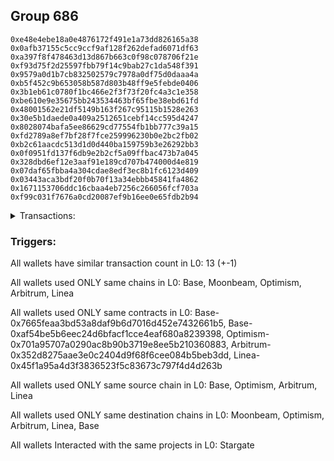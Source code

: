 ## Group 686

```0xd539c0c0e8a0516a8898015ccc687ee71896df59
0xe48e4ebe18a0e4876172f491e1a73dd826165a38
0x0afb37155c5cc9ccf9af128f262defad6071df63
0xa397f8f478463d13d867b663c0f98c078706f21e
0xf93d75f2d25597fbb79f14c9bab27c1da548f391
0x9579a0d1b7cb832502579c7978a0df75d0daaa4a
0xb5f452c9b653058b587d803b48ff9e5febde0406
0x3b1eb61c0780f1bc466e2f3f73f20fc4a3c1e358
0xbe610e9e35675bb243534463bf65fbe38ebd61fd
0x48001562e21df5149b163f267c95115b1528e263
0x30e5b1daede0a409a2512651cebf14cc595d4247
0x8028074bafa5ee86629cd77554fb1bb777c39a15
0xfd2789a8ef7bf28f7fce259996230b0e2bc2fb02
0xb2c61aacdc513d1d0d440ba159759b3e26292bb3
0x0f0951fd137f6db9e2b2cf5a09ffbac473b7a045
0x328dbd6ef12e3aaf91e189cd707b474000d4e819
0x07daf65fbba4a304cdae8edf3ec8b1fc6123d409
0x03443aca3bdf20f0b70f13a34ebbb45841fa4862
0x1671153706ddc16cbaa4eb7256c266056fcf703a
0xf99c031f7676a0cd20087ef9b16ee0e65fdb2b94
```
<details>
<summary>Transactions:</summary>

Hashes: 

Wallet: 0xd539c0c0e8a0516a8898015ccc687ee71896df59

       Hash: 0xefab183d7fdc1751689e50879e4ae05f65bc4218565ce07d9194d9080adb9716
         - source chain: Base
         - destination chain: Moonbeam
         - contract: 0x7665feaa3bd53a8daf9b6d7016d452e7432661b5
       Hash: 0xb0b6e85f4e9e741a6997617f5444cbf34603f6208e426e80f73bea6895a7b468
         - source chain: Base
         - destination chain: Optimism
         - project: Stargate
         - contract: 0xaf54be5b6eec24d6bfacf1cce4eaf680a8239398
         - value USD: 897.519183807
       Hash: 0x93a04c235deb1f845d37955d710825be91c1c29c4c2805137ff76f5fa79a86d3
         - source chain: Optimism
         - destination chain: Arbitrum
         - project: Stargate
         - contract: 0x701a95707a0290ac8b90b3719e8ee5b210360883
         - value USD: 881.418420674
       Hash: 0x453e01e568b4aa415c90a8739ab7eafe1736986b47c9848e5fe912546d83ec1e
         - source chain: Arbitrum
         - destination chain: Linea
         - project: Stargate
         - contract: 0x352d8275aae3e0c2404d9f68f6cee084b5beb3dd
         - value USD: 865.112296452
       Hash: 0x01815d5d54a58836d46de042933e0063ba098fcc2cc6b8bd8c7997a02531749a
         - source chain: Linea
         - destination chain: Base
         - project: Stargate
         - contract: 0x45f1a95a4d3f3836523f5c83673c797f4d4d263b
         - value USD: 847.636614023
       Hash: 0xc5d5dd8a5e0d2ed99cefb4ac30d4659c44a2eec11e17c224124eceedcc8e9a41
         - source chain: Base
         - destination chain: Arbitrum
         - project: Stargate
         - contract: 0xaf54be5b6eec24d6bfacf1cce4eaf680a8239398
         - value USD: 863.344414885
       Hash: 0x8e92e8ed73c0f5842144ff8e709640c59460d4cdc6a6b966346144687d98aa45
         - source chain: Arbitrum
         - destination chain: Optimism
         - project: Stargate
         - contract: 0x352d8275aae3e0c2404d9f68f6cee084b5beb3dd
         - value USD: 877.255001246
       Hash: 0x7c41dd20461da46e78217eeaded54347c5f5278da98eb29176ece7d62f5a4dce
         - source chain: Optimism
         - destination chain: Linea
         - project: Stargate
         - contract: 0x701a95707a0290ac8b90b3719e8ee5b210360883
         - value USD: 876.884154961
       Hash: 0xd71ab2a1a9bae814d0c4906829ce79ff21575f104b918a5824cb69343051cdae
         - source chain: Linea
         - destination chain: Optimism
         - project: Stargate
         - contract: 0x45f1a95a4d3f3836523f5c83673c797f4d4d263b
         - value USD: 889.35418474
       Hash: 0x87c3d174b7b9a0182886e1865f77530cb6e9a974251c3c050ac07851c1762fbc
         - source chain: Optimism
         - destination chain: Arbitrum
         - project: Stargate
         - contract: 0x701a95707a0290ac8b90b3719e8ee5b210360883
         - value USD: 902.071959187
       Hash: 0x1421eaca73a78284ec58e00fd40a5d24d076952bbc60014c1658fcfde9df0030
         - source chain: Arbitrum
         - destination chain: Base
         - project: Stargate
         - contract: 0x352d8275aae3e0c2404d9f68f6cee084b5beb3dd
         - value USD: 899.6138077
       Hash: 0x41cb86a493389a0bb0e34a2e29df640065906aa75faa3d80c219ecd7a379b5a7
         - source chain: Base
         - destination chain: Moonbeam
         - contract: 0x7665feaa3bd53a8daf9b6d7016d452e7432661b5
       Hash: 0xe0b2209a35bed68f6d164efeced135cd8b8578f72b94c6f40a7abc25206fc494
         - source chain: Base
         - destination chain: Optimism
         - project: Stargate
         - contract: 0xaf54be5b6eec24d6bfacf1cce4eaf680a8239398
         - value USD: 318.853741917
Wallet: 0xe48e4ebe18a0e4876172f491e1a73dd826165a38

       Hash:0x3f5bd7fda344c6a09d47e499f000ebd3eb47fa40709fafeb72c34ae2699df775
         - source chain: Base
         - destination chain: Moonbeam
         - contract: 0x7665feaa3bd53a8daf9b6d7016d452e7432661b5
       Hash:0x4ae5d9ddff1ae102c840d9a7dde3dcb134f7aaa10ed5dc4f7ac935475570c9a5
         - source chain: Base
         - destination chain: Optimism
         - project: Stargate
         - contract: 0xaf54be5b6eec24d6bfacf1cce4eaf680a8239398
         - value USD: 932.039152415
       Hash:0xd16f3d0da291e189dbb5c4cc5922ac66fb69c2b7641064daaacc880b96a5dd4c
         - source chain: Optimism
         - destination chain: Arbitrum
         - project: Stargate
         - contract: 0x701a95707a0290ac8b90b3719e8ee5b210360883
         - value USD: 909.015566022
       Hash:0xd655bd33839ade15a1d6d52d6d30ca1aeb41fe73f33a5e351dcfd698720d687e
         - source chain: Arbitrum
         - destination chain: Linea
         - project: Stargate
         - contract: 0x352d8275aae3e0c2404d9f68f6cee084b5beb3dd
         - value USD: 886.679232592
       Hash:0x1ca69feaf9b63f8e3178f300daca13a47718d272659872103446cedae33a5803
         - source chain: Linea
         - destination chain: Base
         - project: Stargate
         - contract: 0x45f1a95a4d3f3836523f5c83673c797f4d4d263b
         - value USD: 869.378345432
       Hash:0x4499e717288f0678caefd4e5c5d25f12e2801c325048ca98d6b604fc079b7bde
         - source chain: Base
         - destination chain: Arbitrum
         - project: Stargate
         - contract: 0xaf54be5b6eec24d6bfacf1cce4eaf680a8239398
         - value USD: 873.355205781
       Hash:0x7559558df974ebf0f003198c3298c6ef606ad8abfe0163ea5f906ac01bc1078c
         - source chain: Arbitrum
         - destination chain: Optimism
         - project: Stargate
         - contract: 0x352d8275aae3e0c2404d9f68f6cee084b5beb3dd
         - value USD: 892.831112478
       Hash:0x2e1db7741454b0477b3e6ba969edda30776025a682ddc4c5f1b18445fa62d5f9
         - source chain: Optimism
         - destination chain: Linea
         - project: Stargate
         - contract: 0x701a95707a0290ac8b90b3719e8ee5b210360883
         - value USD: 891.951453601
       Hash:0x35c211fd733c8016bfe870599ad18b0f117b3c7a4d3697138106c47bb6428edd
         - source chain: Linea
         - destination chain: Optimism
         - project: Stargate
         - contract: 0x45f1a95a4d3f3836523f5c83673c797f4d4d263b
         - value USD: 903.306135566
       Hash:0xc99f13bc536f9eec2f8c42120abf43905fadde8f177dd443a9745ae17730334e
         - source chain: Optimism
         - destination chain: Arbitrum
         - project: Stargate
         - contract: 0x701a95707a0290ac8b90b3719e8ee5b210360883
         - value USD: 923.243656436
       Hash:0x9a875516643051bf80a3cbf90bb9d691d312a8e87c9a36104650819aba821e7e
         - source chain: Arbitrum
         - destination chain: Base
         - project: Stargate
         - contract: 0x352d8275aae3e0c2404d9f68f6cee084b5beb3dd
         - value USD: 921.434970754
       Hash:0x8727fef6e1f504bbc7f5f266ba9508b72b332e8cd5a2f7551ba024d5a7d41e4c
         - source chain: Base
         - destination chain: Moonbeam
         - contract: 0x7665feaa3bd53a8daf9b6d7016d452e7432661b5
       Hash:0xfbecbe87c84e1da9bcd1f2bc81a48743fee1e0b48739d8df9d219e3a7e7eca70
         - source chain: Base
         - destination chain: Optimism
         - project: Stargate
         - contract: 0xaf54be5b6eec24d6bfacf1cce4eaf680a8239398
         - value USD: 318.853741917
Wallet: 0x0afb37155c5cc9ccf9af128f262defad6071df63

       Hash:0xb806f2514955f16446a1f0bf2ad4665829df3ff2757fe736886ca6e50ed83061
         - source chain: Base
         - destination chain: Moonbeam
         - contract: 0x7665feaa3bd53a8daf9b6d7016d452e7432661b5
       Hash:0x8871bc01e6f4ea3561ea35df3cfc0b22f5d853b12de0c56fe8791832eec1acf1
         - source chain: Base
         - destination chain: Optimism
         - project: Stargate
         - contract: 0xaf54be5b6eec24d6bfacf1cce4eaf680a8239398
         - value USD: 887.163193224
       Hash:0x4c83313cb416fe05ef84a5a353704aa08b3a441c2ed82632bcb87cfd605fbaad
         - source chain: Optimism
         - destination chain: Arbitrum
         - project: Stargate
         - contract: 0x701a95707a0290ac8b90b3719e8ee5b210360883
         - value USD: 860.369355011
       Hash:0x512428b1bc5717f88906071c49771ba997a2d17d38d3623dc66bcbbdd21d26c4
         - source chain: Arbitrum
         - destination chain: Linea
         - project: Stargate
         - contract: 0x352d8275aae3e0c2404d9f68f6cee084b5beb3dd
         - value USD: 847.382856417
       Hash:0x99382d8958c244b3f2570e25aae179c6f0950c14871d6656aa886e6839833dc7
         - source chain: Linea
         - destination chain: Base
         - project: Stargate
         - contract: 0x45f1a95a4d3f3836523f5c83673c797f4d4d263b
         - value USD: 833.55751532
       Hash:0x54e221b98b3b86c3e169ce71e44276fb5af71e78a268d95cda0e1dfb55085beb
         - source chain: Base
         - destination chain: Arbitrum
         - project: Stargate
         - contract: 0xaf54be5b6eec24d6bfacf1cce4eaf680a8239398
         - value USD: 832.451929202
       Hash:0xb6d1bc0dffedb2930fb946869ad3a496076968176ff1bf00aa9b58436e969f26
         - source chain: Arbitrum
         - destination chain: Optimism
         - project: Stargate
         - contract: 0x352d8275aae3e0c2404d9f68f6cee084b5beb3dd
         - value USD: 832.586984644
       Hash:0x50f54f55aa2203209308a4761ab9a22e20d21f915b1b6f2a2f80689de52c2898
         - source chain: Optimism
         - destination chain: Linea
         - project: Stargate
         - contract: 0x701a95707a0290ac8b90b3719e8ee5b210360883
         - value USD: 832.451252516
       Hash:0xb5e2376eac7acc38e86dc114e8f8de6e5c1563e9dc190e4ad5e5355dbb621f21
         - source chain: Linea
         - destination chain: Optimism
         - project: Stargate
         - contract: 0x45f1a95a4d3f3836523f5c83673c797f4d4d263b
         - value USD: 840.501724892
       Hash:0x53c033a388614a263e6e088557cf1783a1f8720f9f8cb5fd95fd01433e6bbaa7
         - source chain: Optimism
         - destination chain: Arbitrum
         - project: Stargate
         - contract: 0x701a95707a0290ac8b90b3719e8ee5b210360883
         - value USD: 863.589721686
       Hash:0x7d22a8721f1fee669d14a300196f8ab721101ca4e793fa05fd4f4f89a50dc22b
         - source chain: Arbitrum
         - destination chain: Base
         - project: Stargate
         - contract: 0x352d8275aae3e0c2404d9f68f6cee084b5beb3dd
         - value USD: 871.881574591
       Hash:0xaa46bb89e3cac15c00390545f61b040dab3422035e9a0cc882305091f50d9972
         - source chain: Base
         - destination chain: Moonbeam
         - contract: 0x7665feaa3bd53a8daf9b6d7016d452e7432661b5
       Hash:0xa91469212d44b39e7656af7560498533c483fed4f0476e95cab3d43eda6afc4d
         - source chain: Base
         - destination chain: Optimism
         - project: Stargate
         - contract: 0xaf54be5b6eec24d6bfacf1cce4eaf680a8239398
         - value USD: 63.770748383
Wallet: 0xa397f8f478463d13d867b663c0f98c078706f21e

       Hash:0xa6da64754dad710dfa569fcf36f021f4a6673edcb590e1b5d863bb5bfeb5670d
         - source chain: Base
         - destination chain: Moonbeam
         - contract: 0x7665feaa3bd53a8daf9b6d7016d452e7432661b5
       Hash:0x664395db407f3a9c885e7550ea1978d9347890573b5c73acf7d13ac5a0689cf7
         - source chain: Base
         - destination chain: Optimism
         - project: Stargate
         - contract: 0xaf54be5b6eec24d6bfacf1cce4eaf680a8239398
         - value USD: 845.739230895
       Hash:0xdba69344103a24baa8a824af330b6a4ff3a00aa4f61f55ff77e8b3f668695e29
         - source chain: Optimism
         - destination chain: Arbitrum
         - project: Stargate
         - contract: 0x701a95707a0290ac8b90b3719e8ee5b210360883
         - value USD: 825.874275002
       Hash:0x14e67754ac774e3cd8ec2a70041f0d299f09b82cee7200c804d9c4c1cd5a78e5
         - source chain: Arbitrum
         - destination chain: Linea
         - project: Stargate
         - contract: 0x352d8275aae3e0c2404d9f68f6cee084b5beb3dd
         - value USD: 809.462297801
       Hash:0x01b13315ac1f3c3db825555fef06505e5fa06d2cd62c2624b30d4ff1c73a1b18
         - source chain: Linea
         - destination chain: Base
         - project: Stargate
         - contract: 0x45f1a95a4d3f3836523f5c83673c797f4d4d263b
         - value USD: 788.065287321
       Hash:0xcb9f808be761e7df69d6618d8e29a5256e7f54a68257eb46a6fdb31e20efff22
         - source chain: Base
         - destination chain: Arbitrum
         - project: Stargate
         - contract: 0xaf54be5b6eec24d6bfacf1cce4eaf680a8239398
         - value USD: 793.959277983
       Hash:0xef65e92b11386c585eb6b512ad56649f8586d44eb3edc2f517182729b707bc6d
         - source chain: Arbitrum
         - destination chain: Optimism
         - project: Stargate
         - contract: 0x352d8275aae3e0c2404d9f68f6cee084b5beb3dd
         - value USD: 807.963477244
       Hash:0x24d8ce6bc677235cdb7fcfa8b0fbf5ffe6bf9df43bc420edb922dd1e1257fcec
         - source chain: Optimism
         - destination chain: Linea
         - project: Stargate
         - contract: 0x701a95707a0290ac8b90b3719e8ee5b210360883
         - value USD: 807.842764008
       Hash:0xe692ac2b5236043bec1b88133cbfe10d5381bf72844d40956699c2ded23572db
         - source chain: Linea
         - destination chain: Optimism
         - project: Stargate
         - contract: 0x45f1a95a4d3f3836523f5c83673c797f4d4d263b
         - value USD: 823.626675141
       Hash:0xfb803cf6164b11ba59ab94e79161e623a4dd84994bc6e435e1ff74ccc143e38d
         - source chain: Optimism
         - destination chain: Arbitrum
         - project: Stargate
         - contract: 0x701a95707a0290ac8b90b3719e8ee5b210360883
         - value USD: 839.817103279
       Hash:0xe8f68e473b5e688d7333706bd351ddfa48cecfd61c9885236bbdcf3f77b698d9
         - source chain: Arbitrum
         - destination chain: Base
         - project: Stargate
         - contract: 0x352d8275aae3e0c2404d9f68f6cee084b5beb3dd
         - value USD: 837.76445077
       Hash:0xc4f0bfe04de8141582ee1e33c8644f5863b1c7efe8712bb9704110032952ea12
         - source chain: Base
         - destination chain: Moonbeam
         - contract: 0x7665feaa3bd53a8daf9b6d7016d452e7432661b5
       Hash:0x9bdd968df103f8cf885c051bb38b52df1af5091c9bb14c9737a7eb9783f1555d
         - source chain: Base
         - destination chain: Optimism
         - project: Stargate
         - contract: 0xaf54be5b6eec24d6bfacf1cce4eaf680a8239398
         - value USD: 478.280612876
Wallet: 0xf93d75f2d25597fbb79f14c9bab27c1da548f391

       Hash:0x7269d539f7b923409f45e16f88e4fb80513b2bdc7afa6c2a696cd34e66368461
         - source chain: Base
         - destination chain: Moonbeam
         - contract: 0x7665feaa3bd53a8daf9b6d7016d452e7432661b5
       Hash:0x4734bca10541f60c203cf7cd9b1e549b80743e6c5e351a319e23ab6bbb647f17
         - source chain: Base
         - destination chain: Optimism
         - project: Stargate
         - contract: 0xaf54be5b6eec24d6bfacf1cce4eaf680a8239398
         - value USD: 925.135158693
       Hash:0x412e25077115385ea7c121a3501cb61a7217c340696e3cf2d096ea4b785833aa
         - source chain: Optimism
         - destination chain: Arbitrum
         - project: Stargate
         - contract: 0x701a95707a0290ac8b90b3719e8ee5b210360883
         - value USD: 902.115839895
       Hash:0x15fc6359fe6a9a8f953b30fc5d7a19775dc4f332763bb6fcb74d9c8040255fd6
         - source chain: Arbitrum
         - destination chain: Linea
         - project: Stargate
         - contract: 0x352d8275aae3e0c2404d9f68f6cee084b5beb3dd
         - value USD: 885.658205609
       Hash:0x2d97f31eda62bec006c74ac7b096381896e18eee30b5f29889f7d40903132983
         - source chain: Linea
         - destination chain: Base
         - project: Stargate
         - contract: 0x45f1a95a4d3f3836523f5c83673c797f4d4d263b
         - value USD: 871.122778432
       Hash:0x531ed279036704901c0585cae904078da58fbd86bc80112ce265a2cd58a2f3cf
         - source chain: Base
         - destination chain: Arbitrum
         - project: Stargate
         - contract: 0xaf54be5b6eec24d6bfacf1cce4eaf680a8239398
         - value USD: 862.999215199
       Hash:0x5678dab3e275ebf16bc2a73f7b33b7545b9935c4bb6fb25657014b0892536a9b
         - source chain: Arbitrum
         - destination chain: Optimism
         - project: Stargate
         - contract: 0x352d8275aae3e0c2404d9f68f6cee084b5beb3dd
         - value USD: 863.115853036
       Hash:0x286d08867ce37dd346b59441b7fd81a110eda9e1437aec907af475b260eb9fdf
         - source chain: Optimism
         - destination chain: Linea
         - project: Stargate
         - contract: 0x701a95707a0290ac8b90b3719e8ee5b210360883
         - value USD: 862.616298416
       Hash:0x1dabc92148f26377b3af38a0f2f45d542a3c2e53f1f7a82eed28f54c452f618e
         - source chain: Linea
         - destination chain: Optimism
         - project: Stargate
         - contract: 0x45f1a95a4d3f3836523f5c83673c797f4d4d263b
         - value USD: 862.172732095
       Hash:0xe516ce2d59c40bedfcfe91a8f93a9eed4fe05911680614273a904eb69bb114bd
         - source chain: Optimism
         - destination chain: Arbitrum
         - project: Stargate
         - contract: 0x701a95707a0290ac8b90b3719e8ee5b210360883
         - value USD: 881.779330902
       Hash:0x9ce2c1749d61edd87b526a379c895af78197f924cce9533bcab23d56137dcb7b
         - source chain: Arbitrum
         - destination chain: Base
         - project: Stargate
         - contract: 0x352d8275aae3e0c2404d9f68f6cee084b5beb3dd
         - value USD: 893.489664851
       Hash:0x1ece0ece41b81f1fc64dd55f062eca2a8956c3229e5cf6df7e86048fdf165baa
         - source chain: Base
         - destination chain: Moonbeam
         - contract: 0x7665feaa3bd53a8daf9b6d7016d452e7432661b5
       Hash:0xe1011e92c5378faf0b79728c4d50dd5f370fe8633a3828c7ccab1a9d2e3c2827
         - source chain: Base
         - destination chain: Optimism
         - project: Stargate
         - contract: 0xaf54be5b6eec24d6bfacf1cce4eaf680a8239398
         - value USD: 478.280612876
Wallet: 0x9579a0d1b7cb832502579c7978a0df75d0daaa4a

       Hash:0x453b02adc550139ce4e8feb9697f6206e788a5db9d4ab5df9c714631506cea29
         - source chain: Base
         - destination chain: Moonbeam
         - contract: 0x7665feaa3bd53a8daf9b6d7016d452e7432661b5
       Hash:0x432523ad1ec80b9bf166da770abe766584237abb33fd239e44b3c84a005e5fc6
         - source chain: Base
         - destination chain: Optimism
         - project: Stargate
         - contract: 0xaf54be5b6eec24d6bfacf1cce4eaf680a8239398
         - value USD: 904.423177528
       Hash:0x49017b3800688dc618de5133c0694d45ff73d43e2241845a40cf00cd11a347ef
         - source chain: Optimism
         - destination chain: Arbitrum
         - project: Stargate
         - contract: 0x701a95707a0290ac8b90b3719e8ee5b210360883
         - value USD: 888.320298866
       Hash:0xc6a271d6f211bf641a8e3906a0a487847c802f989930c1e4f74a61791c09de5e
         - source chain: Arbitrum
         - destination chain: Linea
         - project: Stargate
         - contract: 0x352d8275aae3e0c2404d9f68f6cee084b5beb3dd
         - value USD: 871.870929339
       Hash:0x26eba38efada45ef1c815f0e62495894dcb705a638a06967424b4035ef1d43d5
         - source chain: Linea
         - destination chain: Base
         - project: Stargate
         - contract: 0x45f1a95a4d3f3836523f5c83673c797f4d4d263b
         - value USD: 849.404153124
       Hash:0xce035ed4b0b378e40458e4c3c2aa840a03271eb7ece806b76d441f94d58d7a7c
         - source chain: Base
         - destination chain: Arbitrum
         - project: Stargate
         - contract: 0xaf54be5b6eec24d6bfacf1cce4eaf680a8239398
         - value USD: 838.835237173
       Hash:0x3b54cb1e150718cc97db5c3d8f45c7be9294a989eeab78edd3244ef1ed273bc2
         - source chain: Arbitrum
         - destination chain: Optimism
         - project: Stargate
         - contract: 0x352d8275aae3e0c2404d9f68f6cee084b5beb3dd
         - value USD: 852.811065414
       Hash:0xcb175f88eb41894fe506624acfad2e9baaf9f943b788bb023056c56696072538
         - source chain: Optimism
         - destination chain: Linea
         - project: Stargate
         - contract: 0x701a95707a0290ac8b90b3719e8ee5b210360883
         - value USD: 852.318349658
       Hash:0x4c2cefe88eec1509abb9c00d830c3ef255a33e595a64a1fb5120705bfd3ea25a
         - source chain: Linea
         - destination chain: Optimism
         - project: Stargate
         - contract: 0x45f1a95a4d3f3836523f5c83673c797f4d4d263b
         - value USD: 869.350297611
       Hash:0xb33a05c89225102cc4da6fb3c23e7f09a985c7653c821ef64faf62c028db9c56
         - source chain: Optimism
         - destination chain: Arbitrum
         - project: Stargate
         - contract: 0x701a95707a0290ac8b90b3719e8ee5b210360883
         - value USD: 882.043114583
       Hash:0x7e7bbff3f41aafff47ce52a41039dfa3fc2f735c078639515983ca5e32fa1591
         - source chain: Arbitrum
         - destination chain: Base
         - project: Stargate
         - contract: 0x352d8275aae3e0c2404d9f68f6cee084b5beb3dd
         - value USD: 879.544985834
       Hash:0x78cc57c400bb2b3a0981ba7433cbaaf9ea8f7a551f5b36e91d212e486ffc80b9
         - source chain: Base
         - destination chain: Moonbeam
         - contract: 0x7665feaa3bd53a8daf9b6d7016d452e7432661b5
       Hash:0xcd0e24a1dc21e17a6d5e16e428ca18ee0a9aa328a215e9aaed85575d5a20dc56
         - source chain: Base
         - destination chain: Optimism
         - project: Stargate
         - contract: 0xaf54be5b6eec24d6bfacf1cce4eaf680a8239398
         - value USD: 478.280612876
Wallet: 0xb5f452c9b653058b587d803b48ff9e5febde0406

       Hash:0xa7964dd5468bcaa97e15bbcb6da18dcf3abc017f7e28e2c777da5e1aaa7eab23
         - source chain: Base
         - destination chain: Moonbeam
         - contract: 0x7665feaa3bd53a8daf9b6d7016d452e7432661b5
       Hash:0xff9c6e76e713d0359570c67a94327336ef93b93292f146ddd12af140e1001bec
         - source chain: Base
         - destination chain: Optimism
         - project: Stargate
         - contract: 0xaf54be5b6eec24d6bfacf1cce4eaf680a8239398
         - value USD: 911.32717125
       Hash:0x45eebbcc2283223efe41c0e06c65eb8d3564ad200f74aa419b6cfca2a7841b06
         - source chain: Optimism
         - destination chain: Arbitrum
         - project: Stargate
         - contract: 0x701a95707a0290ac8b90b3719e8ee5b210360883
         - value USD: 884.864009026
       Hash:0x3e3968dae18af7fc4ee6a7d633d7941434d48dd5fd7a5f37a4d0b5f368856fd5
         - source chain: Arbitrum
         - destination chain: Linea
         - project: Stargate
         - contract: 0x352d8275aae3e0c2404d9f68f6cee084b5beb3dd
         - value USD: 864.619541029
       Hash:0xe8615726d9bc5c7a23769f5e9422676a1c897dabc79ac2c104e1bed934c91d68
         - source chain: Linea
         - destination chain: Base
         - project: Stargate
         - contract: 0x45f1a95a4d3f3836523f5c83673c797f4d4d263b
         - value USD: 849.2164659
       Hash:0xcae4a4ceb352d0ce4dd68d5412c10b42782bd65aac2f4e3ab19237448a02e541
         - source chain: Base
         - destination chain: Arbitrum
         - project: Stargate
         - contract: 0xaf54be5b6eec24d6bfacf1cce4eaf680a8239398
         - value USD: 842.287234034
       Hash:0x636a5e426f45bae20ac65ec31081052a84045e19753bbb8a2279a09fb2482132
         - source chain: Arbitrum
         - destination chain: Optimism
         - project: Stargate
         - contract: 0x352d8275aae3e0c2404d9f68f6cee084b5beb3dd
         - value USD: 860.072693037
       Hash:0x90a96eba1d21102b929fd5cb2d4eb7df8fe42a6dad46297a27ffa14f9d36b36a
         - source chain: Optimism
         - destination chain: Linea
         - project: Stargate
         - contract: 0x701a95707a0290ac8b90b3719e8ee5b210360883
         - value USD: 859.576106517
       Hash:0xcef4cd5b302c81e900f3082c84aae455e967f2da37af551c8c398b0f343ab9b5
         - source chain: Linea
         - destination chain: Optimism
         - project: Stargate
         - contract: 0x45f1a95a4d3f3836523f5c83673c797f4d4d263b
         - value USD: 869.670475851
       Hash:0x204fb3f546319b9991ac1be9a6db1418291659a2155abf5741cb5a772884b6f1
         - source chain: Optimism
         - destination chain: Arbitrum
         - project: Stargate
         - contract: 0x701a95707a0290ac8b90b3719e8ee5b210360883
         - value USD: 892.713517306
       Hash:0x39131332113cc954f91680f0543c42f1b0fbbc9c3cbe85767895b7f2f6f44a67
         - source chain: Arbitrum
         - destination chain: Base
         - project: Stargate
         - contract: 0x352d8275aae3e0c2404d9f68f6cee084b5beb3dd
         - value USD: 890.418937398
       Hash:0xc9c79d859729eb4da759540635124740cd513db3b4a1dfd1ed57f72ba7bf0132
         - source chain: Base
         - destination chain: Moonbeam
         - contract: 0x7665feaa3bd53a8daf9b6d7016d452e7432661b5
       Hash:0x32b50211531167dbe89e6f42399d88e355f7f8e80ee2af13414a9cab4e7ce32c
         - source chain: Base
         - destination chain: Optimism
         - project: Stargate
         - contract: 0xaf54be5b6eec24d6bfacf1cce4eaf680a8239398
         - value USD: 318.853741917
Wallet: 0x3b1eb61c0780f1bc466e2f3f73f20fc4a3c1e358

       Hash:0x6c96a3d595b20902abe1d2fa6fd4f51434787ca6543003ba24b7b8bb5877b250
         - source chain: Base
         - destination chain: Moonbeam
         - contract: 0x7665feaa3bd53a8daf9b6d7016d452e7432661b5
       Hash:0xbbcf8a71d9dbc0ea558d7f02d2037cf5aec5448f3047f12f5a5d17656774c40c
         - source chain: Base
         - destination chain: Optimism
         - project: Stargate
         - contract: 0xaf54be5b6eec24d6bfacf1cce4eaf680a8239398
         - value USD: 904.423177528
       Hash:0xf2418d85ea4cbb8c85d2819cab9c9ca006d93c15b589122236d56f835a57d3b3
         - source chain: Optimism
         - destination chain: Arbitrum
         - project: Stargate
         - contract: 0x701a95707a0290ac8b90b3719e8ee5b210360883
         - value USD: 884.8682236
       Hash:0x1cd52c1143b1d97a44b5f5973e91e0fae17dae2d3f4ea1b258a9a3a406010042
         - source chain: Arbitrum
         - destination chain: Linea
         - project: Stargate
         - contract: 0x352d8275aae3e0c2404d9f68f6cee084b5beb3dd
         - value USD: 868.42096298
       Hash:0x565c210d51b2bc95e6b75aff4c89fdca75b9b7aecf81c24039b9be83b5c602e9
         - source chain: Linea
         - destination chain: Base
         - project: Stargate
         - contract: 0x45f1a95a4d3f3836523f5c83673c797f4d4d263b
         - value USD: 849.908809823
       Hash:0xac447a06bd99716febe95b76aac90cf0d873fd7cf283cf1a3a864fbea62fd96b
         - source chain: Base
         - destination chain: Arbitrum
         - project: Stargate
         - contract: 0xaf54be5b6eec24d6bfacf1cce4eaf680a8239398
         - value USD: 852.643224616
       Hash:0xa3018ac88457d25b14d29f640269b0d1e515248b069e5fabd6735b465b32f7df
         - source chain: Arbitrum
         - destination chain: Optimism
         - project: Stargate
         - contract: 0x352d8275aae3e0c2404d9f68f6cee084b5beb3dd
         - value USD: 866.610223787
       Hash:0x2e76f8d34b159f503fe1f31237588bb9d76fb5f7a144115e9b992e2193333cf4
         - source chain: Optimism
         - destination chain: Linea
         - project: Stargate
         - contract: 0x701a95707a0290ac8b90b3719e8ee5b210360883
         - value USD: 866.109885062
       Hash:0x3fc09284b2161b30d3acbd28166ca82ee01b314bc241795d3696d99c0dca5a39
         - source chain: Linea
         - destination chain: Optimism
         - project: Stargate
         - contract: 0x45f1a95a4d3f3836523f5c83673c797f4d4d263b
         - value USD: 879.287273393
       Hash:0x43dce93c0d89e284d221a8492a0836071ba279bcc1ec1134267e4508bac7223a
         - source chain: Optimism
         - destination chain: Arbitrum
         - project: Stargate
         - contract: 0x701a95707a0290ac8b90b3719e8ee5b210360883
         - value USD: 895.391414621
       Hash:0x19f929e2f4464d9d35279d29467ba6edb2088dbdd9068c5864896b6a3a8d999b
         - source chain: Arbitrum
         - destination chain: Base
         - project: Stargate
         - contract: 0x352d8275aae3e0c2404d9f68f6cee084b5beb3dd
         - value USD: 893.089953225
       Hash:0x9279f456aff701c27f04239646db974c42d34aed3ce425da65e90f160a1479d3
         - source chain: Base
         - destination chain: Moonbeam
         - contract: 0x7665feaa3bd53a8daf9b6d7016d452e7432661b5
       Hash:0xdc13ca820e645d8d00cf12bea8c699965badf1f62407f96cff4e4afc647e015d
         - source chain: Base
         - destination chain: Optimism
         - project: Stargate
         - contract: 0xaf54be5b6eec24d6bfacf1cce4eaf680a8239398
         - value USD: 318.853741917
Wallet: 0xbe610e9e35675bb243534463bf65fbe38ebd61fd

       Hash:0x7a81decef4f57c94439ee16e4358744d44fea393e916c621a809d872bfea5cbe
         - source chain: Base
         - destination chain: Moonbeam
         - contract: 0x7665feaa3bd53a8daf9b6d7016d452e7432661b5
       Hash:0x160964f840ec94687c582fdf1e2d98a5d8efb010da3001bf286b25c6ba5b9c9c
         - source chain: Base
         - destination chain: Optimism
         - project: Stargate
         - contract: 0xaf54be5b6eec24d6bfacf1cce4eaf680a8239398
         - value USD: 862.999215199
       Hash:0x6dd8abb3315b935e9c6df10d26da40fa79fd25b323fa818a42f1321aa22db2f8
         - source chain: Optimism
         - destination chain: Arbitrum
         - project: Stargate
         - contract: 0x701a95707a0290ac8b90b3719e8ee5b210360883
         - value USD: 839.671898327
       Hash:0x65fea1ca83d4c118a028c4900c2ec0351da19a5a85582efa5f79e3c8f142fa1b
         - source chain: Arbitrum
         - destination chain: Linea
         - project: Stargate
         - contract: 0x352d8275aae3e0c2404d9f68f6cee084b5beb3dd
         - value USD: 823.251742971
       Hash:0x247e7512fb9d0b250f7d10bb3c3d311e7f1bd88853982c3774b5924c395b53ef
         - source chain: Linea
         - destination chain: Base
         - project: Stargate
         - contract: 0x45f1a95a4d3f3836523f5c83673c797f4d4d263b
         - value USD: 806.837889463
       Hash:0xc19841143f64475b164a79e3dba3f9fee6997786270658dfcedcd4f62d75de25
         - source chain: Base
         - destination chain: Arbitrum
         - project: Stargate
         - contract: 0xaf54be5b6eec24d6bfacf1cce4eaf680a8239398
         - value USD: 807.86514282
       Hash:0x38bedca35ac2bbcdba58220bb5a9bc995f457072c0033d56f753a5ce03cb31c2
         - source chain: Arbitrum
         - destination chain: Optimism
         - project: Stargate
         - contract: 0x352d8275aae3e0c2404d9f68f6cee084b5beb3dd
         - value USD: 821.858341545
       Hash:0x4601c0f56807875dd758b3eaac44e81d0cd969e6d6bf2abadcc551cb158f2ef6
         - source chain: Optimism
         - destination chain: Linea
         - project: Stargate
         - contract: 0x701a95707a0290ac8b90b3719e8ee5b210360883
         - value USD: 821.732269695
       Hash:0x65a846b3f59a94433bf22bacc9c699047cdbe5069a4a574c5a5b8b4cf4ecb1e6
         - source chain: Linea
         - destination chain: Optimism
         - project: Stargate
         - contract: 0x45f1a95a4d3f3836523f5c83673c797f4d4d263b
         - value USD: 832.524617281
       Hash:0x0c7f06cf8a84a8927ffb2747e57751bdc5015257fe175c436bb63960bedc5ac6
         - source chain: Optimism
         - destination chain: Arbitrum
         - project: Stargate
         - contract: 0x701a95707a0290ac8b90b3719e8ee5b210360883
         - value USD: 852.119156772
       Hash:0x986932fd22117ab38b1d15f63dbcad32b2965f7760b5346de73a5271c56fb78c
         - source chain: Arbitrum
         - destination chain: Base
         - project: Stargate
         - contract: 0x352d8275aae3e0c2404d9f68f6cee084b5beb3dd
         - value USD: 849.87686483
       Hash:0x88a9c3972be22bea76200ee5a7938ca049d01a8ef65e61d38e2df64435a9a75d
         - source chain: Base
         - destination chain: Moonbeam
         - contract: 0x7665feaa3bd53a8daf9b6d7016d452e7432661b5
       Hash:0x29c08ea7d5728ee570d71052e5faec2e084599ebaccd9b2c0d2fe9aaa4b4eed2
         - source chain: Base
         - destination chain: Optimism
         - project: Stargate
         - contract: 0xaf54be5b6eec24d6bfacf1cce4eaf680a8239398
         - value USD: 318.853741917
Wallet: 0x48001562e21df5149b163f267c95115b1528e263

       Hash:0xe7b05e89ef630610ee57b31326a174cc2a843ff8771ce3053ca4c5b0a5886fe3
         - source chain: Base
         - destination chain: Moonbeam
         - contract: 0x7665feaa3bd53a8daf9b6d7016d452e7432661b5
       Hash:0x8c5cd208f8a462f35e65b0e68858ee8e518089b92f4dcdb5d60cf1867fd4658c
         - source chain: Base
         - destination chain: Optimism
         - project: Stargate
         - contract: 0xaf54be5b6eec24d6bfacf1cce4eaf680a8239398
         - value USD: 897.519183807
       Hash:0xeddf017ee008e9e13691416a3fbad795f437130e7030b3894ac6adbf9e314957
         - source chain: Optimism
         - destination chain: Arbitrum
         - project: Stargate
         - contract: 0x701a95707a0290ac8b90b3719e8ee5b210360883
         - value USD: 877.963880405
       Hash:0x656993f84927ef31dad156255590d98ae8ac45a4e188b1ead3f05654bb4814e0
         - source chain: Arbitrum
         - destination chain: Linea
         - project: Stargate
         - contract: 0x352d8275aae3e0c2404d9f68f6cee084b5beb3dd
         - value USD: 857.723603505
       Hash:0x1cbeb9007e48aa8f766cc45fdc026372ff66f33ded80744a71f36833c8da3abd
         - source chain: Linea
         - destination chain: Base
         - project: Stargate
         - contract: 0x45f1a95a4d3f3836523f5c83673c797f4d4d263b
         - value USD: 839.908296761
       Hash:0x7a5cfb12f219336920bbcbbe432f73a18a9fc161a067c8008e37f1462df32a8b
         - source chain: Base
         - destination chain: Arbitrum
         - project: Stargate
         - contract: 0xaf54be5b6eec24d6bfacf1cce4eaf680a8239398
         - value USD: 793.959277983
       Hash:0x714e7f4e099d73667c30539add4a699a42aabc00b93ff67579a0352a3c1a1dca
         - source chain: Arbitrum
         - destination chain: Optimism
         - project: Stargate
         - contract: 0x352d8275aae3e0c2404d9f68f6cee084b5beb3dd
         - value USD: 811.391475862
       Hash:0x982a743577153322e94ba2458badccf2e4a6b938a98a31b0c111b5d2e0b89b92
         - source chain: Optimism
         - destination chain: Linea
         - project: Stargate
         - contract: 0x701a95707a0290ac8b90b3719e8ee5b210360883
         - value USD: 810.92475406
       Hash:0x8c5db846a525412ecbd991ed3e2b90dc71642c464d31b17a154e41831498bd4a
         - source chain: Linea
         - destination chain: Optimism
         - project: Stargate
         - contract: 0x45f1a95a4d3f3836523f5c83673c797f4d4d263b
         - value USD: 822.748863643
       Hash:0x8074847e6ba6acaceafeb5e908b1a4f478f80f1c9c1193f5b36cc5250ee20c73
         - source chain: Optimism
         - destination chain: Arbitrum
         - project: Stargate
         - contract: 0x701a95707a0290ac8b90b3719e8ee5b210360883
         - value USD: 839.024174251
       Hash:0x862799c02f0dc2512cee2b585ded071eb30ce2dc1da85d208d4df9ee5063d778
         - source chain: Arbitrum
         - destination chain: Base
         - project: Stargate
         - contract: 0x352d8275aae3e0c2404d9f68f6cee084b5beb3dd
         - value USD: 837.135739075
       Hash:0x390879d35793597bcb49e4e509d771c81780648939ec2f3f7e9324b8502a53be
         - source chain: Base
         - destination chain: Moonbeam
         - contract: 0x7665feaa3bd53a8daf9b6d7016d452e7432661b5
       Hash:0x13a21ddde417bebb928671e33bc8b27874721efa6e0ee37c016441a58dd9ea48
         - source chain: Base
         - destination chain: Optimism
         - project: Stargate
         - contract: 0xaf54be5b6eec24d6bfacf1cce4eaf680a8239398
         - value USD: 382.624490301
Wallet: 0x30e5b1daede0a409a2512651cebf14cc595d4247

       Hash:0x9c914dc9a4498fddc64e82ec818752ac0be02989e8eabba2c864714d66aaaa6b
         - source chain: Base
         - destination chain: Moonbeam
         - contract: 0x7665feaa3bd53a8daf9b6d7016d452e7432661b5
       Hash:0x9e4bfde7738ad5cbf08b6759edef43328ab3961a1a4252b8c74fb79933694309
         - source chain: Base
         - destination chain: Optimism
         - project: Stargate
         - contract: 0xaf54be5b6eec24d6bfacf1cce4eaf680a8239398
         - value USD: 897.519183807
       Hash:0x1bfe21ee7dfbeeadd6ec4c22598d06866bd31e8451fe057d501125d0175c6f66
         - source chain: Optimism
         - destination chain: Arbitrum
         - project: Stargate
         - contract: 0x701a95707a0290ac8b90b3719e8ee5b210360883
         - value USD: 874.515066053
       Hash:0x8fbb0f70768709e297aea84343d7418c09cb15bbd1d5d211d7608dc9cbb6342a
         - source chain: Arbitrum
         - destination chain: Linea
         - project: Stargate
         - contract: 0x352d8275aae3e0c2404d9f68f6cee084b5beb3dd
         - value USD: 861.180738385
       Hash:0xfe5008d78497caf07b2bba7664adbf409872d51dfefeae797aed9a8a1b49fd57
         - source chain: Linea
         - destination chain: Base
         - project: Stargate
         - contract: 0x45f1a95a4d3f3836523f5c83673c797f4d4d263b
         - value USD: 839.911303251
       Hash:0xaca98578e85e19ac9de969f49918f4f5ae65cd21f722313c0eefb74a527dd468
         - source chain: Base
         - destination chain: Arbitrum
         - project: Stargate
         - contract: 0xaf54be5b6eec24d6bfacf1cce4eaf680a8239398
         - value USD: 838.835237173
       Hash:0xcf8b35af6c828ef4ea39033c81a072ef99ef94fc1b96a70e50dd4d6dcbf70ad6
         - source chain: Arbitrum
         - destination chain: Optimism
         - project: Stargate
         - contract: 0x352d8275aae3e0c2404d9f68f6cee084b5beb3dd
         - value USD: 839.309804595
       Hash:0xf46dfffc97d7955c394cf517cbb5fc7f7f7c9017527d6b3b53d9e25d2eb219a2
         - source chain: Optimism
         - destination chain: Linea
         - project: Stargate
         - contract: 0x701a95707a0290ac8b90b3719e8ee5b210360883
         - value USD: 838.962304681
       Hash:0x0d95ce11d69247630e9019d975ae0bbc34130a43087fe54752792e0b77fc46e7
         - source chain: Linea
         - destination chain: Optimism
         - project: Stargate
         - contract: 0x45f1a95a4d3f3836523f5c83673c797f4d4d263b
         - value USD: 854.217019454
       Hash:0x4f1bf9c34f1fdafe126cfb5fa490166194d0404eb8fc08fa29d2676bbce6b887
         - source chain: Optimism
         - destination chain: Arbitrum
         - project: Stargate
         - contract: 0x701a95707a0290ac8b90b3719e8ee5b210360883
         - value USD: 873.75716112
       Hash:0x9548aab6855d77b17dcdf8e3c51bd36f6f1c9358ed4fb225c05e16610abc1b79
         - source chain: Arbitrum
         - destination chain: Base
         - project: Stargate
         - contract: 0x352d8275aae3e0c2404d9f68f6cee084b5beb3dd
         - value USD: 881.67166901
       Hash:0x919475b1017880de8142120794ee47e19fc0474c5fe802fd04b3f9af53040d88
         - source chain: Base
         - destination chain: Moonbeam
         - contract: 0x7665feaa3bd53a8daf9b6d7016d452e7432661b5
       Hash:0x395e819e73fcd290ab66009b883ba5e7641251a5801295477fa9dd2f829dc484
         - source chain: Base
         - destination chain: Optimism
         - project: Stargate
         - contract: 0xaf54be5b6eec24d6bfacf1cce4eaf680a8239398
         - value USD: 318.853741917
Wallet: 0x8028074bafa5ee86629cd77554fb1bb777c39a15

       Hash:0x75a0b9985a0fb78f0ff69c433f9ee3d06bea02f99969a75e5710b40acedc4629
         - source chain: Base
         - destination chain: Moonbeam
         - contract: 0x7665feaa3bd53a8daf9b6d7016d452e7432661b5
       Hash:0x2591ca5d1f4491adc2ad2c3a1915e9da0179d28faccb7332de0a97a298bdda78
         - source chain: Base
         - destination chain: Optimism
         - project: Stargate
         - contract: 0xaf54be5b6eec24d6bfacf1cce4eaf680a8239398
         - value USD: 911.32717125
       Hash:0xd8f3f9d74b11c0ea8b234fc122f4bb53a52ea64c3046bf1d10a3fe7a3ca72f32
         - source chain: Optimism
         - destination chain: Arbitrum
         - project: Stargate
         - contract: 0x701a95707a0290ac8b90b3719e8ee5b210360883
         - value USD: 891.768050003
       Hash:0xfbed31f905553173db68b34b031ed4dd350f6c05cba1eeb0e6d2bad7fea61787
         - source chain: Arbitrum
         - destination chain: Linea
         - project: Stargate
         - contract: 0x352d8275aae3e0c2404d9f68f6cee084b5beb3dd
         - value USD: 874.965265204
       Hash:0xec6d17ab18c78de96f5a80d2f43075540a08de19477959ab9547e3a220777967
         - source chain: Linea
         - destination chain: Base
         - project: Stargate
         - contract: 0x45f1a95a4d3f3836523f5c83673c797f4d4d263b
         - value USD: 855.068386722
       Hash:0xcd4accd1858ac2e39c8cf24a8dd26d75b160f2163e8e3912a8c39b4b1f2c3ed6
         - source chain: Base
         - destination chain: Arbitrum
         - project: Stargate
         - contract: 0xaf54be5b6eec24d6bfacf1cce4eaf680a8239398
         - value USD: 866.45121206
       Hash:0xb83685106ae59cc3d9595af9fcccaeff7dc09450cd0482767af1e87e72b7e6d7
         - source chain: Arbitrum
         - destination chain: Optimism
         - project: Stargate
         - contract: 0x352d8275aae3e0c2404d9f68f6cee084b5beb3dd
         - value USD: 866.909357849
       Hash:0x7fc24646bf648f55f6ad4d955d33d7fe35ef262c0be2fe34a8bbbf194b8ea9e6
         - source chain: Optimism
         - destination chain: Linea
         - project: Stargate
         - contract: 0x701a95707a0290ac8b90b3719e8ee5b210360883
         - value USD: 866.546684497
       Hash:0x905f39706223a1223d4e718f14df4270b46c3c4d89b2878b416df4f818a4f2c8
         - source chain: Linea
         - destination chain: Optimism
         - project: Stargate
         - contract: 0x45f1a95a4d3f3836523f5c83673c797f4d4d263b
         - value USD: 880.748760911
       Hash:0xf8b9129180e60e36fc1f5170deebf71be61cf873c26eccc6e3a25eafc74cb43a
         - source chain: Optimism
         - destination chain: Arbitrum
         - project: Stargate
         - contract: 0x701a95707a0290ac8b90b3719e8ee5b210360883
         - value USD: 896.991087036
       Hash:0xa3d88ba9e15c702d984ded466c01fb22ee0dd0563152f0e585e1ecc7f3209563
         - source chain: Arbitrum
         - destination chain: Base
         - project: Stargate
         - contract: 0x352d8275aae3e0c2404d9f68f6cee084b5beb3dd
         - value USD: 908.465321558
       Hash:0x79864d15bd3962a7e36612a166ec5eba8fb2aeadb203a1dd1d7d8ec409fc1a01
         - source chain: Base
         - destination chain: Moonbeam
         - contract: 0x7665feaa3bd53a8daf9b6d7016d452e7432661b5
       Hash:0x22774ca62ea326aaec9fca31851c16762f22110f4d7597c94722316b5b53f09b
         - source chain: Base
         - destination chain: Optimism
         - project: Stargate
         - contract: 0xaf54be5b6eec24d6bfacf1cce4eaf680a8239398
         - value USD: 223.197619342
Wallet: 0xfd2789a8ef7bf28f7fce259996230b0e2bc2fb02

       Hash:0x6b1d8e329effb37cd7d21e3dcaa10a3324ae60baf4ab2812007f09fd7f87e81f
         - source chain: Base
         - destination chain: Moonbeam
         - contract: 0x7665feaa3bd53a8daf9b6d7016d452e7432661b5
       Hash:0x936915a4ca02acad14c600c520300160a0ff502c55531eb20b4becb7e60e44ea
         - source chain: Base
         - destination chain: Optimism
         - project: Stargate
         - contract: 0xaf54be5b6eec24d6bfacf1cce4eaf680a8239398
         - value USD: 918.231164972
       Hash:0x6ce955bc9a3289336104e7b0d2dd3e1fbd14fed9b705fae51a946a5b34baf943
         - source chain: Optimism
         - destination chain: Arbitrum
         - project: Stargate
         - contract: 0x701a95707a0290ac8b90b3719e8ee5b210360883
         - value USD: 891.763911763
       Hash:0x72d73c66a0d5e9c6d1cc3dd7e86d05cf2f3fdf1616103b590905d436dcf45de2
         - source chain: Arbitrum
         - destination chain: Linea
         - project: Stargate
         - contract: 0x352d8275aae3e0c2404d9f68f6cee084b5beb3dd
         - value USD: 878.758288263
       Hash:0x3ae34336e992ed3dd21477581eb5fee47d05265e2d1f7f03bbdfc1b83426a2d5
         - source chain: Linea
         - destination chain: Base
         - project: Stargate
         - contract: 0x45f1a95a4d3f3836523f5c83673c797f4d4d263b
         - value USD: 854.21621014
       Hash:0x3e36e4467e04513c86dd275c00fe04f96fb5bf74fe2573493cd25d25a081fb6b
         - source chain: Base
         - destination chain: Arbitrum
         - project: Stargate
         - contract: 0xaf54be5b6eec24d6bfacf1cce4eaf680a8239398
         - value USD: 859.547218338
       Hash:0x133746094aa091bc5c48d789f48b5a98ccee6eaf57c47197f8cf38be32d835db
         - source chain: Arbitrum
         - destination chain: Optimism
         - project: Stargate
         - contract: 0x352d8275aae3e0c2404d9f68f6cee084b5beb3dd
         - value USD: 870.035391055
       Hash:0xc3b61b5f4192205ac5243c2883637fb7a35c5a4fec3a4e21e36d8e10615da948
         - source chain: Optimism
         - destination chain: Linea
         - project: Stargate
         - contract: 0x701a95707a0290ac8b90b3719e8ee5b210360883
         - value USD: 869.671078368
       Hash:0x9549a38696c17b93b43910bcd8407f9b34e2db166802adb66b2a8631e7a2fcd3
         - source chain: Linea
         - destination chain: Optimism
         - project: Stargate
         - contract: 0x45f1a95a4d3f3836523f5c83673c797f4d4d263b
         - value USD: 868.463316533
       Hash:0xf5f0e71f5dcc2f220357289a7769efbc4dc39aedfb30356cc70b7e3042663eae
         - source chain: Optimism
         - destination chain: Arbitrum
         - project: Stargate
         - contract: 0x701a95707a0290ac8b90b3719e8ee5b210360883
         - value USD: 891.595869807
       Hash:0xfd09f1e48d7d0182cd107ef0d28d4abf9683a15c48e757852fc9fb74727bd6b4
         - source chain: Arbitrum
         - destination chain: Base
         - project: Stargate
         - contract: 0x352d8275aae3e0c2404d9f68f6cee084b5beb3dd
         - value USD: 889.250528318
       Hash:0xf131ffc6a839c7a8b1e176ef0f2ad3ae4aa30ab60a2caa96e7e54b0dff95ddfb
         - source chain: Base
         - destination chain: Moonbeam
         - contract: 0x7665feaa3bd53a8daf9b6d7016d452e7432661b5
       Hash:0xa2019610ccb2b3cc7a335fef19bd45f5bb6b247b859823d26e8edd53cd6ea9de
         - source chain: Base
         - destination chain: Optimism
         - project: Stargate
         - contract: 0xaf54be5b6eec24d6bfacf1cce4eaf680a8239398
         - value USD: 318.853741917
Wallet: 0xb2c61aacdc513d1d0d440ba159759b3e26292bb3

       Hash:0x21b7f65dca32352284d31633d1dbc68c0ca28bbac1e4c0a7b01d501523d5d479
         - source chain: Base
         - destination chain: Moonbeam
         - contract: 0x7665feaa3bd53a8daf9b6d7016d452e7432661b5
       Hash:0x7cb127a57b095e9a15614e156f855440c2085ef6da08083badf0268a154a5641
         - source chain: Base
         - destination chain: Optimism
         - project: Stargate
         - contract: 0xaf54be5b6eec24d6bfacf1cce4eaf680a8239398
         - value USD: 624.811431804
       Hash:0xf1435a567a67cfc22c8532a435e8191284cf43e61f2a5389439a7117ad6b591b
         - source chain: Optimism
         - destination chain: Arbitrum
         - project: Stargate
         - contract: 0x701a95707a0290ac8b90b3719e8ee5b210360883
         - value USD: 605.604757652
       Hash:0xe4a5af97ef27696d8e3bbf45acde7d8eb69076a730fd06ae484e470c570c2764
         - source chain: Arbitrum
         - destination chain: Linea
         - project: Stargate
         - contract: 0x352d8275aae3e0c2404d9f68f6cee084b5beb3dd
         - value USD: 589.800238972
       Hash:0x75c5a972d494af799415edc1b68a11dc8daaa7ece3333da51c2b13565b6b24d0
         - source chain: Linea
         - destination chain: Base
         - project: Stargate
         - contract: 0x45f1a95a4d3f3836523f5c83673c797f4d4d263b
         - value USD: 575.942854169
       Hash:0x4ffda45cdbe4a5f023e77ebbca5328fc2557915e4a2e920d5e6b1a9d8b21246c
         - source chain: Base
         - destination chain: Arbitrum
         - project: Stargate
         - contract: 0xaf54be5b6eec24d6bfacf1cce4eaf680a8239398
         - value USD: 862.999215199
       Hash:0xdfaf8f4744a8b273c2aeb9791b1c97bce67f8ceb88a33ad0ef109632a1ea55c8
         - source chain: Arbitrum
         - destination chain: Optimism
         - project: Stargate
         - contract: 0x352d8275aae3e0c2404d9f68f6cee084b5beb3dd
         - value USD: 862.768896253
       Hash:0x96d4fa601616524fb446404762b9c729a05f2bb0f945c47432c787858efe27f3
         - source chain: Optimism
         - destination chain: Linea
         - project: Stargate
         - contract: 0x701a95707a0290ac8b90b3719e8ee5b210360883
         - value USD: 862.227919273
       Hash:0x35e93f9ef8e10709041aa5fb0d25410490221ff673c7ce73c81d0746598a2b31
         - source chain: Linea
         - destination chain: Optimism
         - project: Stargate
         - contract: 0x45f1a95a4d3f3836523f5c83673c797f4d4d263b
         - value USD: 870.540755433
       Hash:0x2db70248d63dc990a0cc2fabfa27998004376fad738edf8e592c232b317d768b
         - source chain: Optimism
         - destination chain: Arbitrum
         - project: Stargate
         - contract: 0x701a95707a0290ac8b90b3719e8ee5b210360883
         - value USD: 886.763071394
       Hash:0xeb61b6969a2c7692fb1ab7910b8a7a6df3817d921b1548869c10241c22a0fdd3
         - source chain: Arbitrum
         - destination chain: Base
         - project: Stargate
         - contract: 0x352d8275aae3e0c2404d9f68f6cee084b5beb3dd
         - value USD: 898.02829232
       Hash:0xf5f8240d604cbc9acc109d124534c11a3f9d0824e6ba2907ee721e656f55de52
         - source chain: Base
         - destination chain: Moonbeam
         - contract: 0x7665feaa3bd53a8daf9b6d7016d452e7432661b5
       Hash:0x7c438efe2649515482f03a21476d27762e1e3cb6bc24aa8a261299ce9a72cdbc
         - source chain: Base
         - destination chain: Optimism
         - project: Stargate
         - contract: 0xaf54be5b6eec24d6bfacf1cce4eaf680a8239398
         - value USD: 478.280612876
Wallet: 0x0f0951fd137f6db9e2b2cf5a09ffbac473b7a045

       Hash:0xe6b735c0a2f89ff79f32a833a536e064dafb6c5e89357448d65ab95ca24aea7e
         - source chain: Base
         - destination chain: Moonbeam
         - contract: 0x7665feaa3bd53a8daf9b6d7016d452e7432661b5
       Hash:0xd22fdf9f89d74e776292dee50730927f83fe1945716bf167a18a8d32b052ec7b
         - source chain: Base
         - destination chain: Optimism
         - project: Stargate
         - contract: 0xaf54be5b6eec24d6bfacf1cce4eaf680a8239398
         - value USD: 621.359434943
       Hash:0x84c23d00f1df9cc9103e11bdaf12ced33afa45d5fe7ebefda6036739dc3337bc
         - source chain: Optimism
         - destination chain: Arbitrum
         - project: Stargate
         - contract: 0x701a95707a0290ac8b90b3719e8ee5b210360883
         - value USD: 595.069502001
       Hash:0xc84291b58db7ab25be19a1c9c7bd077e674caa62a805b1f121ba2d6e0203de73
         - source chain: Arbitrum
         - destination chain: Linea
         - project: Stargate
         - contract: 0x352d8275aae3e0c2404d9f68f6cee084b5beb3dd
         - value USD: 582.378205243
       Hash:0x9262ff825c37c60050ca8f082c923c23f64b063f7d98c2fd24ee745abfe0d64a
         - source chain: Linea
         - destination chain: Base
         - project: Stargate
         - contract: 0x45f1a95a4d3f3836523f5c83673c797f4d4d263b
         - value USD: 565.0732768
       Hash:0x36341cbfef7585ae49c0527501257ed12134ef23ca8b3d0142f7f9799dcc2e6b
         - source chain: Base
         - destination chain: Arbitrum
         - project: Stargate
         - contract: 0xaf54be5b6eec24d6bfacf1cce4eaf680a8239398
         - value USD: 838.835237173
       Hash:0x884c47a8e20f126a4bf6719239295ac984a64fbf561185c11f25f8fbe72188fc
         - source chain: Arbitrum
         - destination chain: Optimism
         - project: Stargate
         - contract: 0x352d8275aae3e0c2404d9f68f6cee084b5beb3dd
         - value USD: 849.335821424
       Hash:0xc770e39f002da0418bfe6bcb33e61ce3bbf952d360f2e36f6dafef6facb18c4c
         - source chain: Optimism
         - destination chain: Linea
         - project: Stargate
         - contract: 0x701a95707a0290ac8b90b3719e8ee5b210360883
         - value USD: 848.983379906
       Hash:0xe31c70995dc4ec51bcffd930fbe884134dd67220747aa67533b761648a193170
         - source chain: Linea
         - destination chain: Optimism
         - project: Stargate
         - contract: 0x45f1a95a4d3f3836523f5c83673c797f4d4d263b
         - value USD: 860.782771027
       Hash:0x80b1f412f22bcebecd9a9ff268ae07a40006a8d35a491dfea14c073a486025e1
         - source chain: Optimism
         - destination chain: Arbitrum
         - project: Stargate
         - contract: 0x701a95707a0290ac8b90b3719e8ee5b210360883
         - value USD: 883.90443004
       Hash:0x5f6b741a40b223482c76d52091d721a292a44439afb443149d855ae06d57c86c
         - source chain: Arbitrum
         - destination chain: Base
         - project: Stargate
         - contract: 0x352d8275aae3e0c2404d9f68f6cee084b5beb3dd
         - value USD: 881.348075562
       Hash:0x2b9f11c6b3556966321a4205bdbe5b76cf98cb59d49f675967becc78163d5c90
         - source chain: Base
         - destination chain: Moonbeam
         - contract: 0x7665feaa3bd53a8daf9b6d7016d452e7432661b5
       Hash:0x3cd610cbacfdf4bdb55da05f283dd26135943f0b91e63abb9342eedb5e39b306
         - source chain: Base
         - destination chain: Optimism
         - project: Stargate
         - contract: 0xaf54be5b6eec24d6bfacf1cce4eaf680a8239398
         - value USD: 31.885374192
Wallet: 0x328dbd6ef12e3aaf91e189cd707b474000d4e819

       Hash:0x7f85cef6c33676f25b5ed9371035408e7ea296ba25bd035f4527aa50180dfc0c
         - source chain: Base
         - destination chain: Moonbeam
         - contract: 0x7665feaa3bd53a8daf9b6d7016d452e7432661b5
       Hash:0x5b2221f5c8a62a322a71c0e4808b9f98df5824b23021c5a07bcd90ed6be5c1c4
         - source chain: Base
         - destination chain: Optimism
         - project: Stargate
         - contract: 0xaf54be5b6eec24d6bfacf1cce4eaf680a8239398
         - value USD: 873.355205781
       Hash:0xca8d9801445dcddd58fa4196998d37764d83666199cb08d14029936d85b1573a
         - source chain: Optimism
         - destination chain: Arbitrum
         - project: Stargate
         - contract: 0x701a95707a0290ac8b90b3719e8ee5b210360883
         - value USD: 850.365890008
       Hash:0x0cbee64e6b6f373d410c5689a5c4d1fbbcce246fcff9b7f6cd23adbb0bbb2707
         - source chain: Arbitrum
         - destination chain: Linea
         - project: Stargate
         - contract: 0x352d8275aae3e0c2404d9f68f6cee084b5beb3dd
         - value USD: 830.272189803
       Hash:0xc98ba79c6f757bc7902a81897db1ea85c9cf74266e7c4daa31ca9164ebca5d20
         - source chain: Linea
         - destination chain: Base
         - project: Stargate
         - contract: 0x45f1a95a4d3f3836523f5c83673c797f4d4d263b
         - value USD: 814.199380961
       Hash:0xe14829ae1d9799b1c9aedb4097273d1941d68da637fb328a48812ceb15790d9e
         - source chain: Base
         - destination chain: Arbitrum
         - project: Stargate
         - contract: 0xaf54be5b6eec24d6bfacf1cce4eaf680a8239398
         - value USD: 825.02724973
       Hash:0x1fe9a1224565258232450ba3a7b325830c2e112866f5dff978f1718b8a7a581c
         - source chain: Arbitrum
         - destination chain: Optimism
         - project: Stargate
         - contract: 0x352d8275aae3e0c2404d9f68f6cee084b5beb3dd
         - value USD: 842.809760523
       Hash:0x17ab5e7e253ae8c90102375f236e42cc8f2deaab9d94b73b2d0375b74bf42b97
         - source chain: Optimism
         - destination chain: Linea
         - project: Stargate
         - contract: 0x701a95707a0290ac8b90b3719e8ee5b210360883
         - value USD: 842.460001015
       Hash:0x49fe8eeb510017cfca370a0a756adf9622afafaef454cef90c19dc440e581e46
         - source chain: Linea
         - destination chain: Optimism
         - project: Stargate
         - contract: 0x45f1a95a4d3f3836523f5c83673c797f4d4d263b
         - value USD: 852.883346569
       Hash:0x7f0022a1bda1e02ca026641a67ff6487b12e24c405588870bb334c3bf55856e4
         - source chain: Optimism
         - destination chain: Arbitrum
         - project: Stargate
         - contract: 0x701a95707a0290ac8b90b3719e8ee5b210360883
         - value USD: 872.554141399
       Hash:0x9bf1bc3618c713978a1d2be142bc60a46e9f96c98dda3e5d9bc84c3f83ec2e77
         - source chain: Arbitrum
         - destination chain: Base
         - project: Stargate
         - contract: 0x352d8275aae3e0c2404d9f68f6cee084b5beb3dd
         - value USD: 870.199852845
       Hash:0xe1ea67a512d1864324a333a87c2d2b5ae68c9cb42723e0f78ace82d1fd6418e9
         - source chain: Base
         - destination chain: Moonbeam
         - contract: 0x7665feaa3bd53a8daf9b6d7016d452e7432661b5
       Hash:0x1bad2d9d8b081ccb6949268208a80476722aba142d355388538f0bdb36e463ae
         - source chain: Base
         - destination chain: Optimism
         - project: Stargate
         - contract: 0xaf54be5b6eec24d6bfacf1cce4eaf680a8239398
         - value USD: 318.853741917
Wallet: 0x07daf65fbba4a304cdae8edf3ec8b1fc6123d409

       Hash:0x4bd67b9842f309785196e1dbb2df2f703c70ec31bfb55572d01471881994b141
         - source chain: Base
         - destination chain: Moonbeam
         - contract: 0x7665feaa3bd53a8daf9b6d7016d452e7432661b5
       Hash:0x18d0767bb044f10f673721644fde449fae7986c2298c1c0c4dd2c1f1ea0d272e
         - source chain: Base
         - destination chain: Optimism
         - project: Stargate
         - contract: 0xaf54be5b6eec24d6bfacf1cce4eaf680a8239398
         - value USD: 859.547218338
       Hash:0x7e529a23954ff7614aaa86acffa62fb8b3d7ec19307a0bfff269ce9a2b0fe626
         - source chain: Optimism
         - destination chain: Arbitrum
         - project: Stargate
         - contract: 0x701a95707a0290ac8b90b3719e8ee5b210360883
         - value USD: 840.01727824
       Hash:0x859ccf4f7e7316d98d896acf2405653a80d93b0962b6e20f261f394c2d970b70
         - source chain: Arbitrum
         - destination chain: Linea
         - project: Stargate
         - contract: 0x352d8275aae3e0c2404d9f68f6cee084b5beb3dd
         - value USD: 823.727095594
       Hash:0xc34ad15b2949fad762a661744156b7947b52a98fd61bc5a930c8a3c77e834aeb
         - source chain: Linea
         - destination chain: Base
         - project: Stargate
         - contract: 0x45f1a95a4d3f3836523f5c83673c797f4d4d263b
         - value USD: 803.514618089
       Hash:0x411a0b815f5b5fc8733397062e2a2afa4056c4efd415e946d38a1908cc1b59d9
         - source chain: Base
         - destination chain: Arbitrum
         - project: Stargate
         - contract: 0xaf54be5b6eec24d6bfacf1cce4eaf680a8239398
         - value USD: 800.863271704
       Hash:0x282d9ad49d6cc4572ceb3fc763c7b468b284462c441d2d58ef9407aaa5f27182
         - source chain: Arbitrum
         - destination chain: Optimism
         - project: Stargate
         - contract: 0x352d8275aae3e0c2404d9f68f6cee084b5beb3dd
         - value USD: 801.01545676
       Hash:0x13156d72219d39141aca7d4bb9ee0cfdff2e28d490e7d72c9893cbbba13d2570
         - source chain: Optimism
         - destination chain: Linea
         - project: Stargate
         - contract: 0x701a95707a0290ac8b90b3719e8ee5b210360883
         - value USD: 800.691799239
       Hash:0x3b6e1fc65d45e32f69fc505a70b851be4fb2d38584524559cfef1802d8757ca3
         - source chain: Linea
         - destination chain: Optimism
         - project: Stargate
         - contract: 0x45f1a95a4d3f3836523f5c83673c797f4d4d263b
         - value USD: 799.930491666
       Hash:0x8fbed34fa07f8c1f00fc177877848baf1c831909804b9e34b462fe7f735aa722
         - source chain: Optimism
         - destination chain: Arbitrum
         - project: Stargate
         - contract: 0x701a95707a0290ac8b90b3719e8ee5b210360883
         - value USD: 816.186844987
       Hash:0xea9e562698303f566bd2352bcf1697b85c18d1ec5d3cb930bf168c6821dacd35
         - source chain: Arbitrum
         - destination chain: Base
         - project: Stargate
         - contract: 0x352d8275aae3e0c2404d9f68f6cee084b5beb3dd
         - value USD: 827.726512019
       Hash:0x3ada580039516b562044bbfabab794259fa28bafac3aa2932fc343c5add65084
         - source chain: Base
         - destination chain: Moonbeam
         - contract: 0x7665feaa3bd53a8daf9b6d7016d452e7432661b5
       Hash:0xf2b5b4169364cb440cdbf5dba5b730297cc7423df9fb067d98ac668755f81d2c
         - source chain: Base
         - destination chain: Optimism
         - project: Stargate
         - contract: 0xaf54be5b6eec24d6bfacf1cce4eaf680a8239398
         - value USD: 318.853741917
Wallet: 0x03443aca3bdf20f0b70f13a34ebbb45841fa4862

       Hash:0xec4e44d393dbaf238ba3d52e5cf508c2756d69d3b78017b9aa405cc790206fe4
         - source chain: Base
         - destination chain: Moonbeam
         - contract: 0x7665feaa3bd53a8daf9b6d7016d452e7432661b5
       Hash:0x061d7b10f93cc6f2a5d94e4f8a6424a98095bfe448e6d29b6a616a4f8476a603
         - source chain: Base
         - destination chain: Optimism
         - project: Stargate
         - contract: 0xaf54be5b6eec24d6bfacf1cce4eaf680a8239398
         - value USD: 900.971180668
       Hash:0xe66a3f6dc6e9f13ca9325a1d920b7322a2fe731657171570f68a59652b0cc7f8
         - source chain: Optimism
         - destination chain: Arbitrum
         - project: Stargate
         - contract: 0x701a95707a0290ac8b90b3719e8ee5b210360883
         - value USD: 881.416372259
       Hash:0x642f9cf5486cbb9c4b0f965f0259c927227e4b8428cf0940e79ad29524eb0a06
         - source chain: Arbitrum
         - destination chain: Linea
         - project: Stargate
         - contract: 0x352d8275aae3e0c2404d9f68f6cee084b5beb3dd
         - value USD: 868.898561098
       Hash:0x8869f6c438d1b319104010d7e307f07e1a378484f4c90b0d850f2cd5e1bb2a2d
         - source chain: Linea
         - destination chain: Base
         - project: Stargate
         - contract: 0x45f1a95a4d3f3836523f5c83673c797f4d4d263b
         - value USD: 843.67037892
       Hash:0xf8e29b4323b85a99df16497e8cf8a2dbc72da1e3f2785b1ce0c0d2cae27dab06
         - source chain: Base
         - destination chain: Arbitrum
         - project: Stargate
         - contract: 0xaf54be5b6eec24d6bfacf1cce4eaf680a8239398
         - value USD: 856.095221477
       Hash:0xcfb8cc62c94d000bfe368fc07d7f94b90c051f81d8423adf6da0afd42dde79c8
         - source chain: Arbitrum
         - destination chain: Optimism
         - project: Stargate
         - contract: 0x352d8275aae3e0c2404d9f68f6cee084b5beb3dd
         - value USD: 855.869101817
       Hash:0x4928a6aeff4ecfbe446bbe5899291db79a5f530ba54bd010e5bdc69e898fc7a9
         - source chain: Optimism
         - destination chain: Linea
         - project: Stargate
         - contract: 0x701a95707a0290ac8b90b3719e8ee5b210360883
         - value USD: 855.512733518
       Hash:0x9882a4a14d1bbd14a5a29945c64f7b7ec433f20c590e3a495d18b4e3de63f7b2
         - source chain: Linea
         - destination chain: Optimism
         - project: Stargate
         - contract: 0x45f1a95a4d3f3836523f5c83673c797f4d4d263b
         - value USD: 875.293264091
       Hash:0x3fc962badc7a3eb0e011946a8dd9a49cdde8f49d935e3bd59c1fd86d1f565923
         - source chain: Optimism
         - destination chain: Arbitrum
         - project: Stargate
         - contract: 0x701a95707a0290ac8b90b3719e8ee5b210360883
         - value USD: 874.245060303
       Hash:0x85d12e5341197bb6c2f6d254e32dae6a1532ec680e99680c42ac4d07604a5da7
         - source chain: Arbitrum
         - destination chain: Base
         - project: Stargate
         - contract: 0x352d8275aae3e0c2404d9f68f6cee084b5beb3dd
         - value USD: 882.203431489
       Hash:0x5499a94e6fae993b19fa71df246dd6c95c81d10e34feb63f8c1841454ed25fb3
         - source chain: Base
         - destination chain: Moonbeam
         - contract: 0x7665feaa3bd53a8daf9b6d7016d452e7432661b5
       Hash:0x50a04f1134a02301fb8924f1ecfe6a9d4dbd22c145c0cc6e9b3deaa17676eba8
         - source chain: Base
         - destination chain: Optimism
         - project: Stargate
         - contract: 0xaf54be5b6eec24d6bfacf1cce4eaf680a8239398
         - value USD: 478.280612876
Wallet: 0x1671153706ddc16cbaa4eb7256c266056fcf703a

       Hash:0x70c21fa32e265dcd0cc8bfcb79bee8dda3f0d72f3428106008b10559b8880c48
         - source chain: Base
         - destination chain: Moonbeam
         - contract: 0x7665feaa3bd53a8daf9b6d7016d452e7432661b5
       Hash:0x12cbe67a3e744f02fdb196fbf3d4c45e5d413da52ce895d5c989f79bf0968307
         - source chain: Base
         - destination chain: Optimism
         - project: Stargate
         - contract: 0xaf54be5b6eec24d6bfacf1cce4eaf680a8239398
         - value USD: 900.971180668
       Hash:0x4d86b72b2bc568ab791c7f0f9dec1a8e75bb0f1efec026cdb5caa208d9349b7a
         - source chain: Optimism
         - destination chain: Arbitrum
         - project: Stargate
         - contract: 0x701a95707a0290ac8b90b3719e8ee5b210360883
         - value USD: 878.309671457
       Hash:0x8fd0d5e1b161187ea606cfa4f2f37469d691f6510cb0a07d2722fd02ead627d8
         - source chain: Arbitrum
         - destination chain: Linea
         - project: Stargate
         - contract: 0x352d8275aae3e0c2404d9f68f6cee084b5beb3dd
         - value USD: 858.889760317
       Hash:0x6c2c7ed398adf3e5d94e89e2979d31bb422c83ea3c7775f73f112d078b5ce2d3
         - source chain: Linea
         - destination chain: Base
         - project: Stargate
         - contract: 0x45f1a95a4d3f3836523f5c83673c797f4d4d263b
         - value USD: 840.037012665
       Hash:0x635be36b0bd003e1c3600200b79fd94592286d1725283f39889e1108cd67523c
         - source chain: Base
         - destination chain: Arbitrum
         - project: Stargate
         - contract: 0xaf54be5b6eec24d6bfacf1cce4eaf680a8239398
         - value USD: 841.065200432
       Hash:0x511e5f716388d2918c1cf724a8ed6368c752a08451f6e0bb73814283919b4965
         - source chain: Arbitrum
         - destination chain: Optimism
         - project: Stargate
         - contract: 0x352d8275aae3e0c2404d9f68f6cee084b5beb3dd
         - value USD: 840.848053287
       Hash:0x6d070dd691ff0d2a758c1b525ba32df7cf8dce92e6f1f277b923a877c88458f9
         - source chain: Optimism
         - destination chain: Linea
         - project: Stargate
         - contract: 0x701a95707a0290ac8b90b3719e8ee5b210360883
         - value USD: 840.154039031
       Hash:0xa7ccc07164bf05bbb27c14e4a773d7266f431cfd7517053afd02996fd8edc39d
         - source chain: Linea
         - destination chain: Optimism
         - project: Stargate
         - contract: 0x45f1a95a4d3f3836523f5c83673c797f4d4d263b
         - value USD: 853.711532453
       Hash:0xc02c5ebb34b4f85e5ee78d543c9e036f49edf58173e06b98b3443ad0e95b9fe5
         - source chain: Optimism
         - destination chain: Arbitrum
         - project: Stargate
         - contract: 0x701a95707a0290ac8b90b3719e8ee5b210360883
         - value USD: 873.367432715
       Hash:0xb9a0c24d3b8447aee24bdd00fe35ac281f653dd14e345c3c6833236469ef8c8a
         - source chain: Arbitrum
         - destination chain: Base
         - project: Stargate
         - contract: 0x352d8275aae3e0c2404d9f68f6cee084b5beb3dd
         - value USD: 888.243669796
       Hash:0xd7efc063942d1da6fcded8b2233da35e201a0c512f2a764df293624ab058f06f
         - source chain: Base
         - destination chain: Moonbeam
         - contract: 0x7665feaa3bd53a8daf9b6d7016d452e7432661b5
       Hash:0xeed2b98ad6c39eff9899e366db592d71b377b3efd84e60aa2e55cd0358efc033
         - source chain: Base
         - destination chain: Optimism
         - project: Stargate
         - contract: 0xaf54be5b6eec24d6bfacf1cce4eaf680a8239398
         - value USD: 159.426870959
Wallet: 0xf99c031f7676a0cd20087ef9b16ee0e65fdb2b94

       Hash:0xfc75232532875c5c6fa030d1598d44ca30339397bec747fc2fcf4791ff650951
         - source chain: Base
         - destination chain: Moonbeam
         - contract: 0x7665feaa3bd53a8daf9b6d7016d452e7432661b5
       Hash:0x3256d21ef09bcc48ac700a6264aad576f5f7422cc5d054ef63777b480e193daf
         - source chain: Base
         - destination chain: Optimism
         - project: Stargate
         - contract: 0xaf54be5b6eec24d6bfacf1cce4eaf680a8239398
         - value USD: 904.423177528
       Hash:0x967a1ca1bba265f4861304b2bfa0fa02e1aa8e47fd5dbe4460513c7fd539de00
         - source chain: Optimism
         - destination chain: Arbitrum
         - project: Stargate
         - contract: 0x701a95707a0290ac8b90b3719e8ee5b210360883
         - value USD: 884.866239122
       Hash:0xd8641be306648f387c0d533eff8b03cc1cf64018b7dbf5488a7bbe1b0dbf1558
         - source chain: Arbitrum
         - destination chain: Linea
         - project: Stargate
         - contract: 0x352d8275aae3e0c2404d9f68f6cee084b5beb3dd
         - value USD: 868.549117861
       Hash:0x5fef5c3427f3d0ad14c6ca531609bbd15de7a9d309e2b0f74684cb18fd6453d6
         - source chain: Linea
         - destination chain: Base
         - project: Stargate
         - contract: 0x45f1a95a4d3f3836523f5c83673c797f4d4d263b
         - value USD: 847.619319064
       Hash:0x480d737ba9035645d7497eac77930afe470c756dae7ec997cd1c12233f072f05
         - source chain: Base
         - destination chain: Arbitrum
         - project: Stargate
         - contract: 0xaf54be5b6eec24d6bfacf1cce4eaf680a8239398
         - value USD: 863.689614571
       Hash:0x8b3e53a4921ac4a33fd76af809ec1d0f8d37bf5d5b74eda52b52857b534d8ae4
         - source chain: Arbitrum
         - destination chain: Optimism
         - project: Stargate
         - contract: 0x352d8275aae3e0c2404d9f68f6cee084b5beb3dd
         - value USD: 877.291584157
       Hash:0xd9d879b66aa46c3111f32bd05f012c311c21651fd059ae66f80210caa86a985e
         - source chain: Optimism
         - destination chain: Linea
         - project: Stargate
         - contract: 0x701a95707a0290ac8b90b3719e8ee5b210360883
         - value USD: 876.921824168
       Hash:0xfe29591f9799ce50bfec4f66f513958e01a9b17ab3fa826643af5d3602c7ecc4
         - source chain: Linea
         - destination chain: Optimism
         - project: Stargate
         - contract: 0x45f1a95a4d3f3836523f5c83673c797f4d4d263b
         - value USD: 892.207115341
       Hash:0x4afa4892c2b8b0d6f064b69a1564742bb959f75f57cfe64125addea06b139008
         - source chain: Optimism
         - destination chain: Arbitrum
         - project: Stargate
         - contract: 0x701a95707a0290ac8b90b3719e8ee5b210360883
         - value USD: 908.382740768
       Hash:0xfc5fbee5e813a24cdffe2d2fcc3a5ecc345b1c9d4ff70fd2858c18110d965f07
         - source chain: Arbitrum
         - destination chain: Base
         - project: Stargate
         - contract: 0x352d8275aae3e0c2404d9f68f6cee084b5beb3dd
         - value USD: 906.263815241
       Hash:0xb0a81f55f15c71e2d09ad14c08c25bc3d166aab369d665c41901c56fbc078fd3
         - source chain: Base
         - destination chain: Moonbeam
         - contract: 0x7665feaa3bd53a8daf9b6d7016d452e7432661b5
       Hash:0x818089543786da6497e00592dbd3c94d8af23a54665035dd7ff2f7415386234b
         - source chain: Base
         - destination chain: Optimism
         - project: Stargate
         - contract: 0xaf54be5b6eec24d6bfacf1cce4eaf680a8239398
         - value USD: 31.885374192

</details>


### Triggers: 
All wallets have similar transaction count in L0: 13 (+-1)

All wallets used ONLY same chains in L0: Base, Moonbeam, Optimism, Arbitrum, Linea

All wallets used ONLY same contracts in L0: Base-0x7665feaa3bd53a8daf9b6d7016d452e7432661b5, Base-0xaf54be5b6eec24d6bfacf1cce4eaf680a8239398, Optimism-0x701a95707a0290ac8b90b3719e8ee5b210360883, Arbitrum-0x352d8275aae3e0c2404d9f68f6cee084b5beb3dd, Linea-0x45f1a95a4d3f3836523f5c83673c797f4d4d263b

All wallets used ONLY same source chain in L0: Base, Optimism, Arbitrum, Linea

All wallets used ONLY same destination chains in L0: Moonbeam, Optimism, Arbitrum, Linea, Base

All wallets Interacted with the same projects in L0: Stargate

